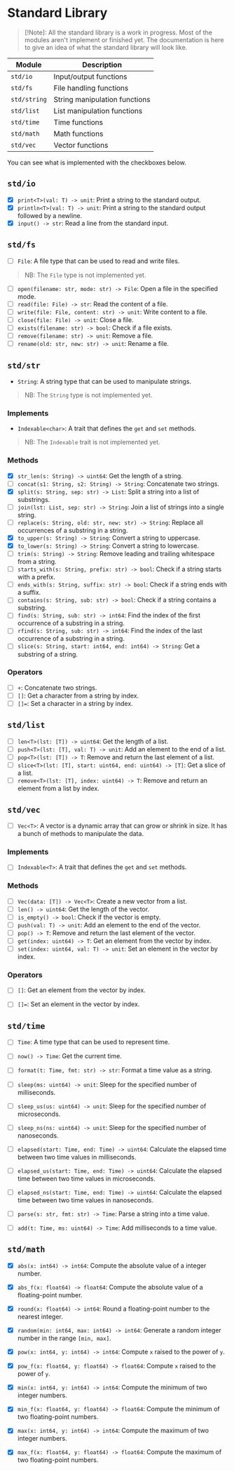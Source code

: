 # Standard Library

> [!Note]: All the standard library is a work in progress.
> Most of the modules aren't implement or finished yet. The documentation is here to give an idea of what the standard library will look like.

| Module       | Description                   |
|------------- |-------------------------------|
| `std/io`     | Input/output functions        |
| `std/fs`     | File handling functions       |
| `std/string` | String manipulation functions |
| `std/list`   | List manipulation functions   |
| `std/time`   | Time functions                |
| `std/math`   | Math functions                |
| `std/vec`    | Vector functions              |

You can see what is implemented with the checkboxes below.

## `std/io`

- [x] `print<T>(val: T) -> unit`: Print a string to the standard output.
- [x] `println<T>(val: T) -> unit`: Print a string to the standard output followed by a newline.
- [x] `input() -> str`: Read a line from the standard input.

## `std/fs`

- [ ] `File`: A file type that can be used to read and write files.

> NB: The `File` type is not implemented yet.

- [ ] `open(filename: str, mode: str) -> File`: Open a file in the specified mode.
- [ ] `read(file: File) -> str`: Read the content of a file.
- [ ] `write(file: File, content: str) -> unit`: Write content to a file.
- [ ] `close(file: File) -> unit`: Close a file.
- [ ] `exists(filename: str) -> bool`: Check if a file exists.
- [ ] `remove(filename: str) -> unit`: Remove a file.
- [ ] `rename(old: str, new: str) -> unit`: Rename a file.

## `std/str`

- `String`: A string type that can be used to manipulate strings.

> NB: The `String` type is not implemented yet.

### Implements

- `Indexable<char>`: A trait that defines the `get` and `set` methods.

> NB: The `Indexable` trait is not implemented yet.

### Methods

- [x] `str_len(s: String) -> uint64`: Get the length of a string.
- [ ] `concat(s1: String, s2: String) -> String`: Concatenate two strings.
- [x] `split(s: String, sep: str) -> List`: Split a string into a list of substrings.
- [ ] `join(lst: List, sep: str) -> String`: Join a list of strings into a single string.
- [ ] `replace(s: String, old: str, new: str) -> String`: Replace all occurrences of a substring in a string.
- [x] `to_upper(s: String) -> String`: Convert a string to uppercase.
- [x] `to_lower(s: String) -> String`: Convert a string to lowercase.
- [ ] `trim(s: String) -> String`: Remove leading and trailing whitespace from a string.
- [ ] `starts_with(s: String, prefix: str) -> bool`: Check if a string starts with a prefix.
- [ ] `ends_with(s: String, suffix: str) -> bool`: Check if a string ends with a suffix.
- [ ] `contains(s: String, sub: str) -> bool`: Check if a string contains a substring.
- [ ] `find(s: String, sub: str) -> int64`: Find the index of the first occurrence of a substring in a string.
- [ ] `rfind(s: String, sub: str) -> int64`: Find the index of the last occurrence of a substring in a string.
- [ ] `slice(s: String, start: int64, end: int64) -> String`: Get a substring of a string.

### Operators

- [ ] `+`: Concatenate two strings.
- [ ] `[]`: Get a character from a string by index.
- [ ] `[]=`: Set a character in a string by index.

## `std/list`

- [ ] `len<T>(lst: [T]) -> uint64`: Get the length of a list.
- [ ] `push<T>(lst: [T], val: T) -> unit`: Add an element to the end of a list.
- [ ] `pop<T>(lst: [T]) -> T`: Remove and return the last element of a list.
- [ ] `slice<T>(lst: [T], start: uint64, end: uint64) -> [T]`: Get a slice of a list.
- [ ] `remove<T>(lst: [T], index: uint64) -> T`: Remove and return an element from a list by index.

## `std/vec`

- [ ] `Vec<T>`: A vector is a dynamic array that can grow or shrink in size. It has a bunch of methods to manipulate the data.

### Implements
- [ ] `Indexable<T>`: A trait that defines the `get` and `set` methods.

### Methods

- [ ] `Vec(data: [T]) -> Vec<T>`: Create a new vector from a list.
- [ ] `len() -> uint64`: Get the length of the vector.
- [ ] `is_empty() -> bool`: Check if the vector is empty.
- [ ] `push(val: T) -> unit`: Add an element to the end of the vector.
- [ ] `pop() -> T`: Remove and return the last element of the vector.
- [ ] `get(index: uint64) -> T`: Get an element from the vector by index.
- [ ] `set(index: uint64, val: T) -> unit`: Set an element in the vector by index.

### Operators

- [ ] `[]`: Get an element from the vector by index.
- [ ] `[]=`: Set an element in the vector by index.


## `std/time`

- [ ] `Time`: A time type that can be used to represent time.


- [ ] `now() -> Time`: Get the current time.
- [ ] `format(t: Time, fmt: str) -> str`: Format a time value as a string.
- [ ] `sleep(ms: uint64) -> unit`: Sleep for the specified number of milliseconds.
- [ ] `sleep_us(us: uint64) -> unit`: Sleep for the specified number of microseconds.
- [ ] `sleep_ns(ns: uint64) -> unit`: Sleep for the specified number of nanoseconds.
- [ ] `elapsed(start: Time, end: Time) -> uint64`: Calculate the elapsed time between two time values in milliseconds.
- [ ] `elapsed_us(start: Time, end: Time) -> uint64`: Calculate the elapsed time between two time values in microseconds.
- [ ] `elapsed_ns(start: Time, end: Time) -> uint64`: Calculate the elapsed time between two time values in nanoseconds.
- [ ] `parse(s: str, fmt: str) -> Time`: Parse a string into a time value.
- [ ] `add(t: Time, ms: uint64) -> Time`: Add milliseconds to a time value.

## `std/math`

- [x] `abs(x: int64) -> int64`: Compute the absolute value of a integer number.
- [x] `abs_f(x: float64) -> float64`: Compute the absolute value of a floating-point number.
- [x] `round(x: float64) -> int64`: Round a floating-point number to the nearest integer.
- [x] `random(min: int64, max: int64) -> int64`: Generate a random integer number in the range `[min, max]`.
- [x] `pow(x: int64, y: int64) -> int64`: Compute `x` raised to the power of `y`.
- [x] `pow_f(x: float64, y: float64) -> float64`: Compute `x` raised to the power of `y`.
- [x] `min(x: int64, y: int64) -> int64`: Compute the minimum of two integer numbers.
- [x] `min_f(x: float64, y: float64) -> float64`: Compute the minimum of two floating-point numbers.
- [x] `max(x: int64, y: int64) -> int64`: Compute the maximum of two integer numbers.
- [x] `max_f(x: float64, y: float64) -> float64`: Compute the maximum of two floating-point numbers.

